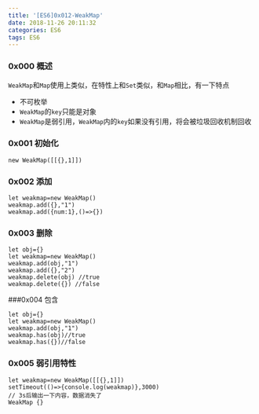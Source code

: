 ```yaml
---
title: '[ES6]0x012-WeakMap'
date: 2018-11-26 20:11:32
categories: ES6
tags: ES6
---
```

### 0x000 概述
`WeakMap`和`Map`使用上类似，在特性上和`Set`类似，和`Map`相比，有一下特点
- 不可枚举
- `WeakMap`的`key`只能是对象
- `WeakMap`是弱引用，`WeakMap`内的`key`如果没有引用，将会被垃圾回收机制回收

### 0x001 初始化
```
new WeakMap([[{},1]])
```
### 0x002 添加
```
let weakmap=new WeakMap()
weakmap.add({},"1")
weakmap.add({num:1},()=>{})
```
### 0x003 删除
```
let obj={}
let weakmap=new WeakMap()
weakmap.add(obj,"1")
weakmap.add({},"2")
weakmap.delete(obj) //true
weakmap.delete({}) //false
```
###0x004 包含
```
let obj={}
let weakmap=new WeakMap()
weakmap.add(obj,"1")
weakmap.has(obj)//true
weakmap.has({})//false
```
### 0x005 弱引用特性
```
let weakmap=new WeakMap([[{},1]])
setTimeout(()=>{console.log(weakmap)},3000)
// 3s后输出一下内容，数据消失了
WeakMap {}
```